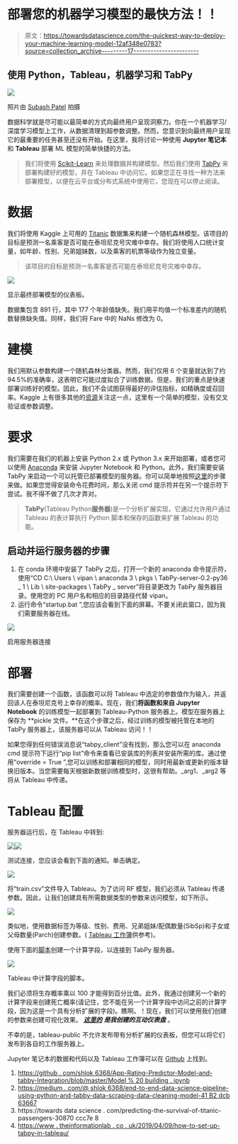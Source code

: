 # 部署您的机器学习模型的最快方法！！

> 原文：<https://towardsdatascience.com/the-quickest-way-to-deploy-your-machine-learning-model-12af348e0783?source=collection_archive---------17----------------------->

## 使用 Python，Tableau，机器学习和 TabPy

![](img/04d778b80efbd283cde910ffe00ffb4d.png)

照片由 [Subash Patel](https://www.flickr.com/photos/subashpatel/43432945112/) 拍摄

数据科学就是尽可能以最简单的方式向最终用户呈现洞察力。你在一个机器学习/深度学习模型上工作，从数据清理到超参数调整。然而，您意识到向最终用户呈现它的最重要的任务甚至还没有开始。在这里，我将讨论一种使用 **Jupyter 笔记本**和 **Tableau** 部署 ML 模型的简单快捷的方法。

> 我们将使用 [Scikit-Learn](https://scikit-learn.org/stable/) 来处理数据并构建模型。然后我们使用 [TabPy](https://www.tableau.com/about/blog/2020/1/python-tableau-now-10) 来部署构建好的模型，并在 Tableau 中访问它。如果您正在寻找一种方法来部署模型，以便在云平台或分布式系统中使用它，您现在可以停止阅读。

# **数据**

我们将使用 Kaggle 上可用的 [Titanic](https://www.kaggle.com/c/titanic) 数据集来构建一个随机森林模型。该项目的目标是预测一名乘客是否可能在泰坦尼克号灾难中幸存。我们将使用人口统计变量，如年龄、性别、兄弟姐妹数，以及乘客的机票等级作为独立变量。

> 该项目的目标是预测一名乘客是否可能在泰坦尼克号灾难中幸存。

![](img/65297ee7574858e93e60c81de72d35b6.png)

显示最终部署模型的仪表板。

数据集包含 891 行，其中 177 个年龄值缺失。我们用平均值一个标准差内的随机数替换缺失值。同样，我们将 Fare 中的 NaNs 修改为 0。

# 建模

我们用默认参数构建一个随机森林分类器。然而，我们仅用 6 个变量就达到了约 94.5%的准确率，这表明它可能过度拟合了训练数据。但是，我们的重点是快速部署训练好的模型。因此，我们不会试图获得最好的评估指标，如精确度或召回率。Kaggle 上有很多其他的[资源](/predicting-the-survival-of-titanic-passengers-30870ccc7e8)关注这一点，这里有一个简单的模型，没有交叉验证或参数调整。

# 要求

我们需要在我们的机器上安装 Python 2.x 或 Python 3.x 来开始部署，或者您可以使用 [Anaconda](https://docs.anaconda.com/anaconda/install/windows/) 来安装 Jupyter Notebook 和 Python。此外，我们需要安装 TabPy 来启动一个可以托管已部署模型的服务器。你可以简单地按照[这里](https://www.theinformationlab.co.uk/2019/04/09/how-to-set-up-tabpy-in-tableau/)的步骤来做。如果您觉得安装命令花费时间，那么关闭 cmd 提示符并在另一个提示符下尝试。我不得不做了几次才弄对。

> **TabPy**(Tableau Python**服务器**)是一个分析扩展实现，它通过允许用户通过 Tableau 的表计算执行 Python 脚本和保存的函数来扩展 Tableau 的功能。

## 启动并运行服务器的步骤

1.  在 conda 环境中安装了 TabPy 之后，打开一个新的 anaconda 命令提示符，使用“CD C:\ Users \ vipan \ anaconda 3 \ pkgs \ TabPy-server-0.2-py36 _ 1 \ Lib \ site-packages \ TabPy _ server”将目录更改为 TabPy 服务器目录。使用您的 PC 用户名和相应的目录路径代替 vipan。
2.  运行命令“startup.bat ”,您应该会看到下面的屏幕。不要关闭此窗口，因为我们需要服务器在线。

![](img/22acfd3eb4ec595d567fe4dc78ee13e9.png)

启用服务器连接

# **部署**

我们需要创建一个函数，该函数可以将 Tableau 中选定的参数值作为输入，并返回该人在泰坦尼克号上幸存的概率。现在，我们**将函数和来自 Jupyter Notebook** 的训练模型一起部署到 Tableau-Python 服务器上。模型在服务器上保存为 **pickle 文件。**在这个步骤之后，经过训练的模型被托管在本地的 TabPy 服务器上，该服务器可以从 Tableau 访问！！

如果您得到任何错误消息说“tabpy_client”没有找到，那么您可以在 anaconda cmd 提示符下运行“pip list”命令来查看已安装库的列表并安装所需的库。通过使用“override = True ”,您可以训练和部署相同的模型，同时用最新或更新的版本替换旧版本。当您需要每天根据新数据训练模型时，这很有帮助。_arg1、_arg2 等将从 Tableau 中传递。

# Tableau 配置

服务器运行后，在 Tableau 中转到:

![](img/594b5052b9bca50604584fb68c8a068c.png)![](img/4d65aa442e81605a80e7829bd8cf8a41.png)

测试连接，您应该会看到下面的通知。单击确定。

![](img/17095c3490d6c09c47ce3e51a16608b2.png)

将“train.csv”文件导入 Tableau。为了访问 RF 模型，我们必须从 Tableau 传递参数。因此，让我们创建具有所需数据类型的参数来访问模型，如下所示。

![](img/3df9d3f78bbc4a7c1c06a78497b4d371.png)

类似地，使用数据标签为等级、性别、费用、兄弟姐妹/配偶数量(SibSp)和子女或父母数量(Parch)创建参数。( [Tableau 工作簿](https://github.com/VipanchiKatthula/Titanic_survival_prediction)供参考)。

使用下面的[脚本](https://gist.github.com/VipanchiKatthula/1a765baf76e880581418e5f0752575b4)创建一个计算字段，以连接到 TabPy 服务器。

![](img/369e2d0ae9dd1c96bd0ede42d586039f.png)

Tableau 中计算字段的脚本。

我们必须将生存概率乘以 100 才能得到百分比值。此外，我通过创建另一个新的计算字段来创建死亡概率(请记住，您不能在另一个计算字段中访问之前的计算字段，因为这是一个具有分析扩展的字段)。瞧啊。！现在，我们可以使用我们创建的参数来创建可视化效果。 [***这里的***](https://github.com/VipanchiKatthula/Titanic_survival_prediction/blob/master/Titanic.twbx) ***是我创建的互动仪表盘*** 。

不幸的是，tableau-public 不允许发布带有分析扩展的仪表板，但您可以将它们发布到各自的工作服务器上。

Jupyter 笔记本的数据和代码以及 Tableau 工作簿可以在 [Github](https://github.com/VipanchiKatthula/Titanic_survival_prediction) 上找到。

1.  [https://github . com/shlok 6368/App-Rating-Predictor-Model-and-tabby-Integration/blob/master/Model % 20 building . ipynb](https://github.com/shlok6368/App-Rating-Predictor-Model-and-Tabpy-Integration/blob/master/Model%20Building.ipynb)
2.  [https://medium . com/@ shlok 6368/end-to-end-data-science-pipeline-using-python-and-tabby-data-scraping-data-cleaning-model-41 B2 dcb 63667](https://medium.com/@shlok6368/end-to-end-data-science-pipeline-using-python-and-tabpy-data-scraping-data-cleaning-model-41b2dcb63667)
3.  https://towards data science . com/predicting-the-survival-of-titanic-passengers-30870 ccc7e 8
4.  [https://www . theinformationlab . co . uk/2019/04/09/how-to-set-up-tabpy-in-tableau/](https://www.theinformationlab.co.uk/2019/04/09/how-to-set-up-tabpy-in-tableau/)
